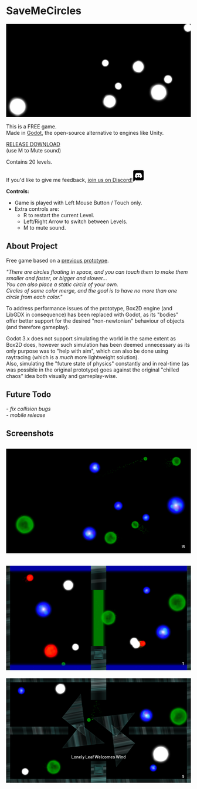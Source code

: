 # SaveMeCircles  
  
![main_preview](_screenshots/preview.gif)  
  
This is a FREE game.  
Made in [Godot](https://github.com/godotengine/godot), the open-source alternative to engines like Unity.

[RELEASE DOWNLOAD](https://github.com/Dark-Gran/SMC/releases/tag/1.0)  
(use M to Mute sound)

Contains 20 levels.
  
If you'd like to give me feedback, [join us on Discord!](https://discord.gg/Hwetj9cWNn)[![discord_icon](https://github.com/Dark-Gran/Farstar-2/blob/master/discord32flip.png)](https://discord.com/invite/N4JxKsX3Q5)

**Controls:**
- Game is played with Left Mouse Button / Touch only.
- Extra controls are:  
  - R to restart the current Level.
  - Left/Right Arrow to switch between Levels.
  - M to mute sound.
  
  
## About Project  
  
Free game based on a [previous prototype](https://github.com/Dark-Gran/SaveMeCircles).  

_"There are circles floating in space, and you can touch them to make them smaller and faster, or bigger and slower...  
You can also place a static circle of your own.  
Circles of same color merge, and the goal is to have no more than one circle from each color."_
  
To address performance issues of the prototype, Box2D engine (and LibGDX in consequence) has been replaced with Godot, as its "bodies" offer better support for the desired "non-newtonian" behaviour of objects (and therefore gameplay).  
  
Godot 3.x does not support simulating the world in the same extent as Box2D does, however such simulation has been deemed unnecessary as its only purpose was to "help with aim", which can also be done using raytracing (which is a _much_ more lightweight solution).  
Also, simulating the "future state of physics" constantly and in real-time (as was possible in the original prototype) goes against the original "chilled chaos" idea both visually and gameplay-wise.  
  
## Future Todo

_- fix collision bugs_  
_- mobile release_  


## Screenshots
  
![preview1](_screenshots/screen_01.png)  
---  
![preview2](_screenshots/screen_02.png)  
---  
![preview3](_screenshots/screen_03.png)  
